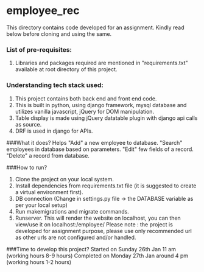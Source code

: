 # employee_rec

This directory contains code developed for an assignment. Kindly read below before cloning and using the same.

### List of pre-requisites:
1) Libraries and packages required are mentioned in "requirements.txt" available at root directory of this project.

### Understanding tech stack used:
1) This project contains both back end and front end code.
2) This is built in python, using django framework, mysql database and utilizes vanilla javascript, jQuery for DOM manipulation.
3) Table display is made using jQuery datatable plugin with django api calls as source.
4) DRF is used in django for APIs.

###What it does?
Helps "Add" a new employee to database.
"Search" employees in database based on parameters.
"Edit" few fields of a record.
"Delete" a record from database.

###How to run?
1) Clone the project on your local system.
2) Install dependencies from requirements.txt file (it is suggested to create a virtual environment first).
3) DB connection (Change in settings.py file -> the DATABASE variable as per your local setup)
4) Run makemigrations and migrate commands.
5) Runserver. This will render the website on localhost, you can then view/use it on localhost:<port>/employee/
Please note : the project is developed for assignment purpose, please use only recommended url as other urls are 
not configured and/or handled.

###Time to develop this project?
Started on Sunday 26th Jan 11 am (working hours 8-9 hours)
Completed on Monday 27th Jan around 4 pm (working hours 1-2 hours)

